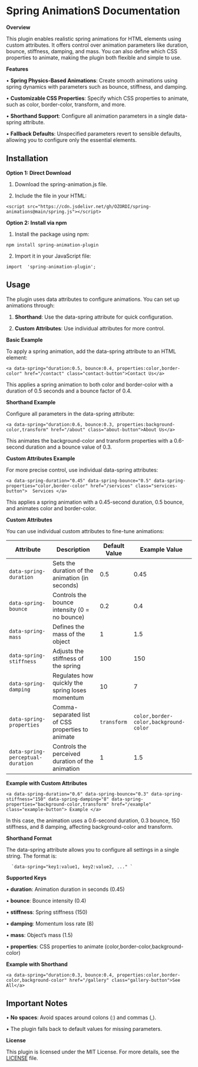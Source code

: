 # **Spring AnimationS Documentation**

  

**Overview**

  

This plugin enables realistic spring animations for HTML elements using custom attributes. It offers control over animation parameters like duration, bounce, stiffness, damping, and mass. You can also define which CSS properties to animate, making the plugin both flexible and simple to use.

  

**Features**

  

•  **Spring Physics-Based Animations**: Create smooth animations using spring dynamics with parameters such as bounce, stiffness, and damping.

•  **Customizable CSS Properties**: Specify which CSS properties to animate, such as color, border-color, transform, and more.

•  **Shorthand Support**: Configure all animation parameters in a single data-spring attribute.

•  **Fallback Defaults**: Unspecified parameters revert to sensible defaults, allowing you to configure only the essential elements.

  



**Installation**
---
  

**Option 1: Direct Download**

  

1.  Download the spring-animation.js file.

2.  Include the file in your HTML:

  
`<script src="https://cdn.jsdelivr.net/gh/OZORDI/spring-animations@main/spring.js"></script>
`

  

  

  

**Option 2: Install via npm**

  

1.  Install the package using npm:

  
`npm install spring-animation-plugin
`

  

  

2.  Import it in your JavaScript file:

  
`import  'spring-animation-plugin';
`

  

  

  

**Usage**
---
  

The plugin uses data attributes to configure animations. You can set up animations through:

  

1. **Shorthand**: Use the data-spring attribute for quick configuration.

2. **Custom Attributes**: Use individual attributes for more control.

  

**Basic Example**

  

To apply a spring animation, add the data-spring attribute to an HTML element:

  


`<a data-spring="duration:0.5, bounce:0.4, properties:color,border-color" href="/contact" class="contact-button">Contact Us</a>
`

  

This applies a spring animation to both color and border-color with a duration of 0.5 seconds and a bounce factor of 0.4.

  

**Shorthand Example**

  

Configure all parameters in the data-spring attribute:

  

`<a data-spring="duration:0.6, bounce:0.3, properties:background-color,transform" href="/about" class="about-button">About Us</a>`

  

This animates the background-color and transform properties with a 0.6-second duration and a bounce value of 0.3.

  

**Custom Attributes Example**

  

For more precise control, use individual data-spring attributes:

  `<a data-spring-duration="0.45" data-spring-bounce="0.5" data-spring-properties="color,border-color" href="/services" class="services-button">  Services </a>`




  

This applies a spring animation with a 0.45-second duration, 0.5 bounce, and animates color and border-color.

  

**Custom Attributes**

  

You can use individual custom attributes to fine-tune animations:

  


| Attribute                        | Description                                      | Default Value | Example Value                               |
|-----------------------------------|--------------------------------------------------|---------------|---------------------------------------------|
| `data-spring-duration`            | Sets the duration of the animation (in seconds)  | 0.5           | 0.45                                        |
| `data-spring-bounce`              | Controls the bounce intensity (0 = no bounce)    | 0.2           | 0.4                                         |
| `data-spring-mass`                | Defines the mass of the object                  | 1             | 1.5                                         |
| `data-spring-stiffness`           | Adjusts the stiffness of the spring             | 100           | 150                                         |
| `data-spring-damping`             | Regulates how quickly the spring loses momentum | 10            | 7                                           |
| `data-spring-properties`          | Comma-separated list of CSS properties to animate | `transform`   | `color,border-color,background-color`       |
| `data-spring-perceptual-duration` | Controls the perceived duration of the animation | 1             | 1.5                                         |


**Example with Custom Attributes**  

`<a data-spring-duration="0.6" data-spring-bounce="0.3" data-spring-stiffness="150" data-spring-damping="8" data-spring-properties="background-color,transform" href="/example" class="example-button"> Example </a>`  

  



  

In this case, the animation uses a 0.6-second duration, 0.3 bounce, 150 stiffness, and 8 damping, affecting background-color and transform.

  

**Shorthand Format**

  

The data-spring attribute allows you to configure all settings in a single string. The format is:

  
``  
`data-spring="key1:value1, key2:value2, ..."
` ``

  

**Supported Keys**

  

•  **duration**: Animation duration in seconds (0.45)

•  **bounce**: Bounce intensity (0.4)

•  **stiffness**: Spring stiffness (150)

•  **damping**: Momentum loss rate (8)

•  **mass**: Object’s mass (1.5)

•  **properties**: CSS properties to animate (color,border-color,background-color)

  

**Example with Shorthand**

  

`<a data-spring="duration:0.3, bounce:0.4, properties:color,border-color,background-color" href="/gallery" class="gallery-button">See All</a>`


  

**Important Notes**
---
  

•  **No spaces**: Avoid spaces around colons (:) and commas (,).

•  The plugin falls back to default values for missing parameters.

  

**License**

  

This plugin is licensed under the MIT License. For more details, see the [LICENSE](https://github.com/OZORDI/spring-animations/blob/main/LICENSE) file.
  

